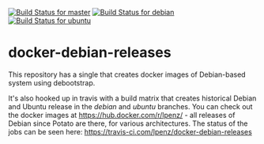 [![Build Status for master](https://img.shields.io/travis/com/lpenz/docker-debian-releases/master.svg?label=master)](https://travis-ci.com/lpenz/docker-debian-releases)
[![Build Status for debian](https://img.shields.io/travis/com/lpenz/docker-debian-releases/debian.svg?label=debian)](https://travis-ci.com/lpenz/docker-debian-releases)
[![Build Status for ubuntu](https://img.shields.io/travis/com/lpenz/docker-debian-releases/ubuntu.svg?label=ubuntu)](https://travis-ci.com/lpenz/docker-debian-releases)

docker-debian-releases
======================

This repository has a single that creates docker images of
Debian-based system using debootstrap.

It's also hooked up in travis with a build matrix that creates
historical Debian and Ubuntu release in the *debian* and *ubuntu*
branches. You can check out the docker images at
https://hub.docker.com/r/lpenz/ - all releases of Debian since Potato
are there, for various architectures. The status of the jobs can be
seen here: https://travis-ci.com/lpenz/docker-debian-releases
